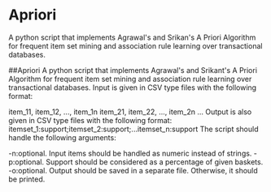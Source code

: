 # Apriori
A python script that implements Agrawal's and Srikan's A Priori Algorithm for frequent item set mining and association rule learning over transactional databases.

##Apriori 
A python script that implements Agrawal's and Srikant's A Priori Algorithm for frequent item set mining and association rule learning over transactional databases. Input is given in CSV type files with the following format:

item_11, item_12, ..., item_1n
item_21, item_22, ..., item_2n
...
Output is also given in CSV type files with the following format: itemset_1:support;itemset_2:support;...itemset_n:support The script should handle the following arguments:

-n:optional. Input items should be handled as numeric instead of strings.
-p:optional. Support should be considered as a percentage of given baskets.
-o:optional. Output should be saved in a separate file. Otherwise, it should be printed.
